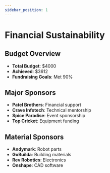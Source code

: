 ```yaml
---
sidebar_position: 1
---
```


# Financial Sustainability

## Budget Overview
- **Total Budget**: $4000
- **Achieved**: $3612
- **Fundraising Goals**: Met 90%

## Major Sponsors
- **Patel Brothers**: Financial support
- **Crave Infotech**: Technical mentorship
- **Spice Paradise**: Event sponsorship
- **Top Cricket**: Equipment funding

## Material Sponsors
- **Andymark**: Robot parts
- **GoBuilda**: Building materials
- **Rev Robotics**: Electronics
- **Onshape**: CAD software 